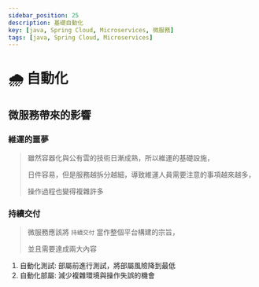 ```yaml
---
sidebar_position: 25
description: 基礎自動化
key: [java, Spring Cloud, Microservices, 微服務]
tags: [java, Spring Cloud, Microservices]
---
```


# 🌧️ 自動化

## 微服務帶來的影響

### 維運的噩夢

> 雖然容器化與公有雲的技術日漸成熟，所以維運的基礎設施，
>
> 日件容易，但是服務越拆分越細，導致維運人員需要注意的事項越來越多，
>
> 操作過程也變得複雜許多

### 持續交付

> 微服務應該將 `持續交付` 當作整個平台構建的宗旨，
>
> 並且需要達成兩大內容

1. 自動化測試: 部屬前進行測試，將部屬風險降到最低
2. 自動化部屬: 減少複雜環境與操作失誤的機會

